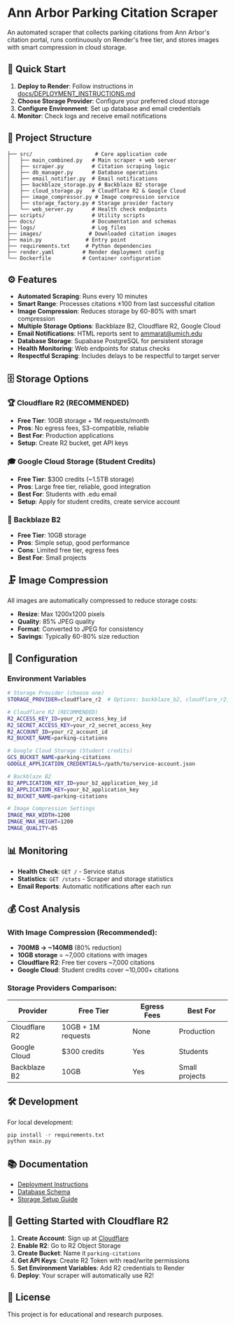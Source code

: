 # Ann Arbor Parking Citation Scraper

An automated scraper that collects parking citations from Ann Arbor's citation portal, runs continuously on Render's free tier, and stores images with smart compression in cloud storage.

## 🚀 Quick Start

1. **Deploy to Render**: Follow instructions in [docs/DEPLOYMENT_INSTRUCTIONS.md](docs/DEPLOYMENT_INSTRUCTIONS.md)
2. **Choose Storage Provider**: Configure your preferred cloud storage
3. **Configure Environment**: Set up database and email credentials
4. **Monitor**: Check logs and receive email notifications

## 📁 Project Structure

```
├── src/                    # Core application code
│   ├── main_combined.py   # Main scraper + web server
│   ├── scraper.py         # Citation scraping logic
│   ├── db_manager.py      # Database operations
│   ├── email_notifier.py  # Email notifications
│   ├── backblaze_storage.py # Backblaze B2 storage
│   ├── cloud_storage.py   # Cloudflare R2 & Google Cloud
│   ├── image_compressor.py # Image compression service
│   ├── storage_factory.py # Storage provider factory
│   └── web_server.py      # Health check endpoints
├── scripts/               # Utility scripts
├── docs/                  # Documentation and schemas
├── logs/                  # Log files
├── images/               # Downloaded citation images
├── main.py              # Entry point
├── requirements.txt     # Python dependencies
├── render.yaml         # Render deployment config
└── Dockerfile          # Container configuration
```

## ⚙️ Features

- **Automated Scraping**: Runs every 10 minutes
- **Smart Range**: Processes citations ±100 from last successful citation
- **Image Compression**: Reduces storage by 60-80% with smart compression
- **Multiple Storage Options**: Backblaze B2, Cloudflare R2, Google Cloud
- **Email Notifications**: HTML reports sent to ammarat@umich.edu
- **Database Storage**: Supabase PostgreSQL for persistent storage
- **Health Monitoring**: Web endpoints for status checks
- **Respectful Scraping**: Includes delays to be respectful to target server

## 🗄️ Storage Options

### 🏆 **Cloudflare R2 (RECOMMENDED)**
- **Free Tier**: 10GB storage + 1M requests/month
- **Pros**: No egress fees, S3-compatible, reliable
- **Best For**: Production applications
- **Setup**: Create R2 bucket, get API keys

### 🎓 **Google Cloud Storage (Student Credits)**
- **Free Tier**: $300 credits (~1.5TB storage)
- **Pros**: Large free tier, reliable, good integration
- **Best For**: Students with .edu email
- **Setup**: Apply for student credits, create service account

### 💾 **Backblaze B2**
- **Free Tier**: 10GB storage
- **Pros**: Simple setup, good performance
- **Cons**: Limited free tier, egress fees
- **Best For**: Small projects

## 🗜️ Image Compression

All images are automatically compressed to reduce storage costs:
- **Resize**: Max 1200x1200 pixels
- **Quality**: 85% JPEG quality
- **Format**: Converted to JPEG for consistency
- **Savings**: Typically 60-80% size reduction

## 🔧 Configuration

### Environment Variables

```bash
# Storage Provider (choose one)
STORAGE_PROVIDER=cloudflare_r2  # Options: backblaze_b2, cloudflare_r2, google_cloud

# Cloudflare R2 (RECOMMENDED)
R2_ACCESS_KEY_ID=your_r2_access_key_id
R2_SECRET_ACCESS_KEY=your_r2_secret_access_key
R2_ACCOUNT_ID=your_r2_account_id
R2_BUCKET_NAME=parking-citations

# Google Cloud Storage (Student credits)
GCS_BUCKET_NAME=parking-citations
GOOGLE_APPLICATION_CREDENTIALS=/path/to/service-account.json

# Backblaze B2
B2_APPLICATION_KEY_ID=your_b2_application_key_id
B2_APPLICATION_KEY=your_b2_application_key
B2_BUCKET_NAME=parking-citations

# Image Compression Settings
IMAGE_MAX_WIDTH=1200
IMAGE_MAX_HEIGHT=1200
IMAGE_QUALITY=85
```

## 📊 Monitoring

- **Health Check**: `GET /` - Service status
- **Statistics**: `GET /stats` - Scraper and storage statistics
- **Email Reports**: Automatic notifications after each run

## 💰 Cost Analysis

### With Image Compression (Recommended):
- **700MB → ~140MB** (80% reduction)
- **10GB storage** = ~7,000 citations with images
- **Cloudflare R2**: Free tier covers ~7,000 citations
- **Google Cloud**: Student credits cover ~10,000+ citations

### Storage Providers Comparison:
| Provider | Free Tier | Egress Fees | Best For |
|----------|-----------|-------------|----------|
| Cloudflare R2 | 10GB + 1M requests | None | Production |
| Google Cloud | $300 credits | Yes | Students |
| Backblaze B2 | 10GB | Yes | Small projects |

## 🛠️ Development

For local development:

```bash
pip install -r requirements.txt
python main.py
```

## 📚 Documentation

- [Deployment Instructions](docs/DEPLOYMENT_INSTRUCTIONS.md)
- [Database Schema](docs/schema.sql)
- [Storage Setup Guide](docs/STORAGE_SETUP.md)

## 🎯 Getting Started with Cloudflare R2

1. **Create Account**: Sign up at [Cloudflare](https://dash.cloudflare.com/)
2. **Enable R2**: Go to R2 Object Storage
3. **Create Bucket**: Name it `parking-citations`
4. **Get API Keys**: Create R2 Token with read/write permissions
5. **Set Environment Variables**: Add R2 credentials to Render
6. **Deploy**: Your scraper will automatically use R2!

## 📄 License

This project is for educational and research purposes.